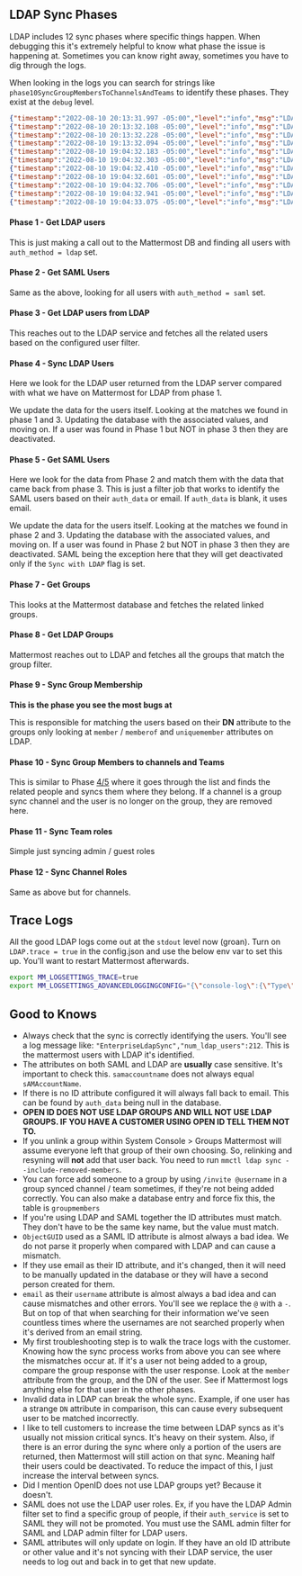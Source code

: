 ## LDAP Sync Phases
LDAP includes 12 sync phases where specific things happen. When debugging this it's extremely helpful to know what phase the issue is happening at. Sometimes you can know right away, sometimes you have to dig through the logs.

When looking in the logs you can search for strings like `phase10SyncGroupMembersToChannelsAndTeams` to identify these phases. They exist at the `debug` level. 

```json
{"timestamp":"2022-08-10 20:13:31.997 -05:00","level":"info","msg":"LDAP Sync Phase","caller":"ldap/ldap_sync_job.go:293","workername":"EnterpriseLdapSync","current_phase":"github.com/mattermost/enterprise/ldap.(*LdapSyncWorker).phase1GetLdapUsers-fm"}
{"timestamp":"2022-08-10 20:13:32.108 -05:00","level":"info","msg":"LDAP Sync Phase","caller":"ldap/ldap_sync_job.go:293","workername":"EnterpriseLdapSync","current_phase":"github.com/mattermost/enterprise/ldap.(*LdapSyncWorker).phase2GetSamlUsers-fm"}
{"timestamp":"2022-08-10 20:13:32.228 -05:00","level":"info","msg":"LDAP Sync Phase","caller":"ldap/ldap_sync_job.go:293","workername":"EnterpriseLdapSync","current_phase":"github.com/mattermost/enterprise/ldap.(*LdapSyncWorker).phase3GetLdapUsersFromLdap-fm"}
{"timestamp":"2022-08-10 19:13:32.094 -05:00","level":"info","msg":"LDAP Sync Phase","caller":"ldap/ldap_sync_job.go:293","workername":"EnterpriseLdapSync","current_phase":"github.com/mattermost/enterprise/ldap.(*LdapSyncWorker).phase4SyncLdapUsers-fm"}
{"timestamp":"2022-08-10 19:04:32.183 -05:00","level":"info","msg":"LDAP Sync Phase","caller":"ldap/ldap_sync_job.go:293","workername":"EnterpriseLdapSync","current_phase":"github.com/mattermost/enterprise/ldap.(*LdapSyncWorker).phase5SyncSamlUsers-fm"}
{"timestamp":"2022-08-10 19:04:32.303 -05:00","level":"info","msg":"LDAP Sync Phase","caller":"ldap/ldap_sync_job.go:293","workername":"EnterpriseLdapSync","current_phase":"github.com/mattermost/enterprise/ldap.(*LdapSyncWorker).phase6GetGroups-fm"}
{"timestamp":"2022-08-10 19:04:32.410 -05:00","level":"info","msg":"LDAP Sync Phase","caller":"ldap/ldap_sync_job.go:293","workername":"EnterpriseLdapSync","current_phase":"github.com/mattermost/enterprise/ldap.(*LdapSyncWorker).phase7GetLdapGroups-fm"}
{"timestamp":"2022-08-10 19:04:32.601 -05:00","level":"info","msg":"LDAP Sync Phase","caller":"ldap/ldap_sync_job.go:293","workername":"EnterpriseLdapSync","current_phase":"github.com/mattermost/enterprise/ldap.(*LdapSyncWorker).phase8SyncGroups-fm"}
{"timestamp":"2022-08-10 19:04:32.706 -05:00","level":"info","msg":"LDAP Sync Phase","caller":"ldap/ldap_sync_job.go:293","workername":"EnterpriseLdapSync","current_phase":"github.com/mattermost/enterprise/ldap.(*LdapSyncWorker).phase9SyncGroupMembership-fm"}
{"timestamp":"2022-08-10 19:04:32.941 -05:00","level":"info","msg":"LDAP Sync Phase","caller":"ldap/ldap_sync_job.go:293","workername":"EnterpriseLdapSync","current_phase":"github.com/mattermost/enterprise/ldap.(*LdapSyncWorker).phase10SyncGroupMembersToChannelsAndTeams-fm"}
{"timestamp":"2022-08-10 19:04:33.075 -05:00","level":"info","msg":"LDAP Sync Phase","caller":"ldap/ldap_sync_job.go:293","workername":"EnterpriseLdapSync","current_phase":"github.com/mattermost/enterprise/ldap.(*LdapSyncWorker).phase11SyncTeamRoles-fm"}
```

#### Phase 1 - Get LDAP users
This is just making a call out to the Mattermost DB and finding all users with `auth_method = ldap` set.

#### Phase 2 - Get SAML Users
Same as the above, looking for all users with `auth_method = saml` set.

#### Phase 3 - Get LDAP users from LDAP
This reaches out to the LDAP service and fetches all the related users based on the configured user filter.

#### Phase 4 - Sync LDAP Users
Here we look for the LDAP user returned from the LDAP server compared with what we have on Mattermost for LDAP from phase 1. 

We update the data for the users itself. Looking at the matches we found in phase 1 and 3. Updating the database with the associated values, and moving on. If a user was found in Phase 1 but NOT in phase 3 then they are deactivated.

#### Phase 5 - Get SAML Users
Here we look for the data from Phase 2 and match them with the data that came back from phase 3. This is just a filter job that works to identify the SAML users based on their `auth_data` or email. If `auth_data` is blank, it uses email.

We update the data for the users itself. Looking at the matches we found in phase 2 and 3. Updating the database with the associated values, and moving on. If a user was found in Phase  2 but NOT in phase 3 then they are deactivated. SAML being the exception here that they will get deactivated only if the `Sync with LDAP` flag is set. 


#### Phase 7 - Get Groups
This looks at the Mattermost database and fetches the related linked groups.

#### Phase 8 - Get LDAP Groups
Mattermost reaches out to LDAP and fetches all the groups that match the group filter.

#### Phase 9 - Sync Group Membership

**This is the phase you see the most bugs at**

This is responsible for matching the users based on their **DN** attribute to the groups only looking at `member` / `memberof` and `uniquemember` attributes on LDAP. 

#### Phase 10 - Sync Group Members to channels and Teams

This is similar to Phase [4/5](https://handbook.mattermost.com/company/about-mattermost/list-of-terms#0-5-1-5-2-5-3-5-4-5-5-5) where it goes through the list and finds the related people and syncs them where they belong. If a channel is a group sync channel and the user is no longer on the group, they are removed here.

#### Phase 11 - Sync Team roles

Simple just syncing admin / guest roles

#### Phase 12 - Sync Channel Roles
Same as above but for channels. 


## Trace Logs

All the good LDAP logs come out at the `stdout` level now (groan). Turn on `LDAP.trace = true` in the config.json and use the below env var to set this up. You'll want to restart Mattermost afterwards.

```bash
export MM_LOGSETTINGS_TRACE=true
export MM_LOGSETTINGS_ADVANCEDLOGGINGCONFIG="{\"console-log\":{\"Type\":\"console\",\"Format\":\"json\",\"Levels\":[{\"ID\":10,\"Name\":\"stdlog\",\"Stacktrace\":false},{\"ID\":5,\"Name\":\"debug\",\"Stacktrace\":false},{\"ID\":4,\"Name\":\"info\",\"Stacktrace\":false,\"color\":36},{\"ID\":3,\"Name\":\"warn\",\"Stacktrace\":false,\"color\":33},{\"ID\":2,\"Name\":\"error\",\"Stacktrace\":true,\"color\":31},{\"ID\":1,\"Name\":\"fatal\",\"Stacktrace\":true},{\"ID\":0,\"Name\":\"panic\",\"Stacktrace\":true}],\"Options\":{\"Out\":\"stdout\"},\"MaxQueueSize\":1000},\"file-log\":{\"Type\":\"file\",\"Format\":\"json\",\"Levels\":[{\"ID\":10,\"Name\":\"stdlog\",\"Stacktrace\":false},{\"ID\":5,\"Name\":\"debug\",\"Stacktrace\":false},{\"ID\":4,\"Name\":\"info\",\"Stacktrace\":false},{\"ID\":3,\"Name\":\"warn\",\"Stacktrace\":false},{\"ID\":2,\"Name\":\"error\",\"Stacktrace\":true},{\"ID\":1,\"Name\":\"fatal\",\"Stacktrace\":true},{\"ID\":0,\"Name\":\"panic\",\"Stacktrace\":true}],\"Options\":{\"Compress\":true,\"Filename\":\"logs/traceLogs.json\",\"MaxAgeDays\":15,\"MaxBackups\":3,\"MaxSizeMB\":100},\"MaxQueueSize\":1000}}"
```

## Good to Knows

- Always check that the sync is correctly identifying the users. You'll see a log message like: `"EnterpriseLdapSync","num_ldap_users":212`. This is the mattermost users with LDAP it's identified. 
- The attributes on both SAML and LDAP are **usually** case sensitive. It's important to check this. `samaccountname` does not always equal `sAMAccountName`.
- If there is no ID attribute configured it will always fall back to email. This can be found by `auth_data` being null in the database.
- **OPEN ID DOES NOT USE LDAP GROUPS AND WILL NOT USE LDAP GROUPS. IF YOU HAVE A CUSTOMER USING OPEN ID TELL THEM NOT TO.**
- If you unlink a group within System Console > Groups Mattermost will assume everyone left that group of their own choosing. So, relinking and resyning will **not** add that user back. You need to run `mmctl ldap sync --include-removed-members`.
- You can force add someone to a group by using `/invite @username` in a group synced channel / team sometimes, if they're not being added correctly. You can also make a database entry and force fix this, the table is `groupmembers`
- If you're using LDAP and SAML together the ID attributes must match. They don't have to be the same key name, but the value must match.
- `ObjectGUID` used as a SAML ID attribute is almost always a bad idea. We do not parse it properly when compared with LDAP and can cause a mismatch. 
- If they use email as their ID attribute, and it's changed, then it will need to be manually updated in the database or they will have a second person created for them.
- `email` as their `username` attribute is almost always a bad idea and can cause mismatches and other errors. You'll see we replace the `@` with a `-`. But on top of that when searching for their information we've seen countless times where the usernames are not searched properly when it's derived from an email string.
- My first troubleshooting step is to walk the trace logs with the customer. Knowing how the sync process works from above you can see where the mismatches occur at. If it's a user not being added to a group, compare the group response with the user response. Look at the `member` attribute from the group, and the DN of the user. See if Mattermost logs anything else for that user in the other phases. 
- Invalid data in LDAP can break the whole sync. Example, if one user has a strange `DN` attribute in comparison, this can cause every subsequent user to be matched incorrectly. 
- I like to tell customers to increase the time between LDAP syncs as it's usually not mission critical syncs. It's heavy on their system. Also, if there is an error during the sync where only a portion of the users are returned, then Mattermost will still action on that sync. Meaning half their users could be deactivated. To reduce the impact of this, I just increase the interval between syncs.
- Did I mention OpenID does not use LDAP groups yet? Because it doesn't.
- SAML does not use the LDAP user roles. Ex, if you have the LDAP Admin filter set to find a specific group of people, if their `auth_service` is set to SAML they will not be promoted. You must use the SAML admin filter for SAML and LDAP admin filter for LDAP users.
- SAML attributes will only update on login. If they have an old ID attribute or other value and it's not syncing with their LDAP service, the user needs to log out and back in to get that new update. 
